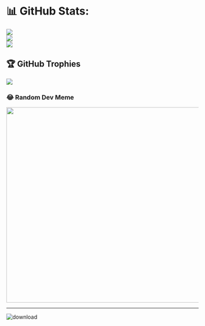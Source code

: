 # 📊 GitHub Stats:
![](https://github-readme-stats.vercel.app/api?username=ananthu2205&theme=synthwave&hide_border=false&include_all_commits=true&count_private=false)<br/>
![](https://github-readme-streak-stats.herokuapp.com/?user=ananthu2205&theme=synthwave&hide_border=false)<br/>
![](https://github-readme-stats.vercel.app/api/top-langs/?username=ananthu2205&theme=synthwave&hide_border=false&include_all_commits=true&count_private=false&layout=compact)

## 🏆 GitHub Trophies
![](https://github-profile-trophy.vercel.app/?username=ananthu2205&theme=radical&no-frame=false&no-bg=true&margin-w=4)

### 😂 Random Dev Meme
<img src="https://random-memer.herokuapp.com/" width="512px"/>

---



![download](https://user-images.githubusercontent.com/77099010/200180937-6be1bdb0-25f4-4713-97f1-6c47e1c62be3.jpeg)
 
